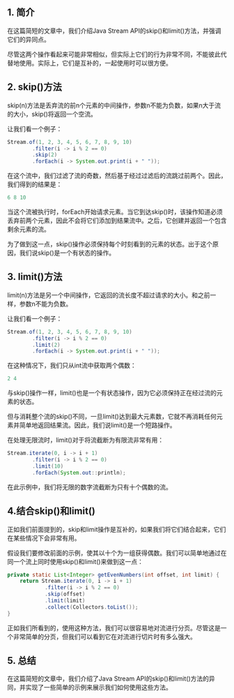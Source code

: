 ## 1. 简介

在这篇简短的文章中，我们介绍Java Stream API的skip()和limit()方法，并强调它们的异同点。

尽管这两个操作看起来可能非常相似，但实际上它们的行为非常不同，不能彼此代替地使用。实际上，它们是互补的，一起使用时可以很方便。

## 2. skip()方法

skip(n)方法是丢弃流的前n个元素的中间操作，参数n不能为负数，如果n大于流的大小，skip()将返回一个空流。

让我们看一个例子：

```java
Stream.of(1, 2, 3, 4, 5, 6, 7, 8, 9, 10)
		.filter(i -> i % 2 == 0)
		.skip(2)
		.forEach(i -> System.out.print(i + " "));
```

在这个流中，我们过滤了流的奇数，然后基于经过过滤后的流跳过前两个。因此，我们得到的结果是：

```java
6 8 10
```

当这个流被执行时，forEach开始请求元素。当它到达skip()时，该操作知道必须丢弃前两个元素，因此不会将它们添加到结果流中。之后，它创建并返回一个包含剩余元素的流。

为了做到这一点，skip()操作必须保持每个时刻看到的元素的状态。出于这个原因，我们说skip()是一个有状态的操作。

## 3. limit()方法

limit(n)方法是另一个中间操作，它返回的流长度不超过请求的大小。和之前一样，参数n不能为负数。

让我们看一个例子：

```java
Stream.of(1, 2, 3, 4, 5, 6, 7, 8, 9, 10)
		.filter(i -> i % 2 == 0)
		.limit(2)
		.forEach(i -> System.out.print(i + " "));
```

在这种情况下，我们只从int流中获取两个偶数：

```java
2 4
```

与skip()操作一样，limit()也是一个有状态操作，因为它必须保持正在经过流的元素的状态。

但与消耗整个流的skip()不同，一旦limit()达到最大元素数，它就不再消耗任何元素并简单地返回结果流。因此，我们说limit()是一个短路操作。

在处理无限流时，limit()对于将流截断为有限流非常有用：

```java
Stream.iterate(0, i -> i + 1)
		.filter(i -> i % 2 == 0)
		.limit(10)
		.forEach(System.out::println);
```

在此示例中，我们将无限的数字流截断为只有十个偶数的流。

## 4.结合skip()和limit()

正如我们前面提到的，skip和limit操作是互补的，如果我们将它们结合起来，它们在某些情况下会非常有用。

假设我们要修改前面的示例，使其以十个为一组获得偶数。我们可以简单地通过在同一个流上同时使用skip()和limit()来做到这一点：

```java
private static List<Integer> getEvenNumbers(int offset, int limit) {
	return Stream.iterate(0, i -> i + 1)
			.filter(i -> i % 2 == 0)
			.skip(offset)
			.limit(limit)
			.collect(Collectors.toList());
}
```

正如我们所看到的，使用这种方法，我们可以很容易地对流进行分页。尽管这是一个非常简单的分页，但我们可以看到它在对流进行切片时有多么强大。

## 5. 总结

在这篇简短的文章中，我们介绍了Java Stream API的skip()和limit()方法的异同，并实现了一些简单的示例来展示我们如何使用这些方法。